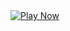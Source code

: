 <a href="https://dynamic-weather-appkunal.netlify.app/" target="_blank">
  <img src="https://img.shields.io/badge/Play-Now-brightgreen" alt="Play Now">
</a>
